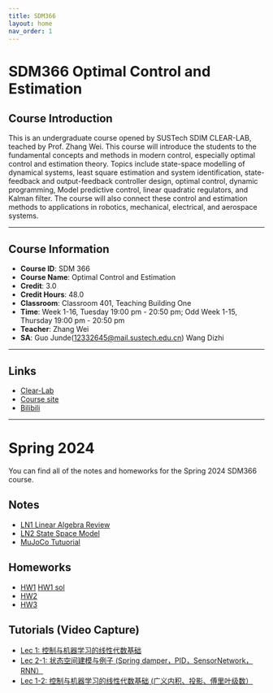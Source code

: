 ```yaml
---
title: SDM366
layout: home
nav_order: 1
---
```


# SDM366 Optimal Control and Estimation

## Course Introduction

This is an undergraduate course opened by SUSTech SDIM CLEAR-LAB, teached by Prof. Zhang Wei. This course will introduce the students to the fundamental concepts and methods in modern control, especially optimal control and estimation theory. Topics include state-space modelling of dynamical systems, least square estimation and system identification, state-feedback and output-feedback controller design, optimal control, dynamic programming, Model predictive control, linear quadratic regulators, and Kalman filter. The course will also connect these control and estimation methods to applications in robotics, mechanical, electrical, and aerospace systems.

----

## Course Information

- **Course ID**: SDM 366
- **Course Name**: Optimal Control and Estimation
- **Credit**: 3.0	
- **Credit Hours**: 48.0
- **Classroom**: Classroom 401, Teaching Building One
- **Time**: Week 1-16, Tuesday 19:00 pm - 20:50 pm; Odd Week 1-15, Thursday 19:00 pm - 20:50 pm
- **Teacher**: Zhang Wei
- **SA**: Guo Junde(12332645@mail.sustech.edu.cn) Wang Dizhi

----

## Links

- [Clear-Lab](https://www.wzhanglab.site)
- [Course site](https://clearlab-sustech.github.io/SDM366-Sp24)
- [Bilibili](https://space.bilibili.com/474380277)

----

# Spring 2024

You can find all of the notes and homeworks for the Spring 2024 SDM366 course.

## Notes

- [LN1 Linear Algebra Review](https://github.com/clearlab-sustech/SDM366-Sp24/raw/master/assets/files/LN1_LinearAlgebraReview.pdf)
- [LN2 State Space Model](https://github.com/clearlab-sustech/SDM366-Sp24/raw/master/assets/files/LN2_Sp24_StateSpaceModel.pdf)
- [MuJoCo Tutuorial](https://github.com/clearlab-sustech/SDM366-Sp24/raw/master/assets/files/MuJoCo_Tutorial.pptx)

## Homeworks

- [HW1](https://github.com/clearlab-sustech/SDM366-Sp24/raw/master/assets/files/SDM_Optimal_Control_and_Estimation_HW1.pdf) [HW1 sol](https://github.com/clearlab-sustech/SDM366-Sp24/raw/master/assets/files/SDM_Optimal_Control_and_Estimation_HW1_sol.pdf)
- [HW2](https://github.com/clearlab-sustech/SDM366-Sp24/raw/master/assets/files/SDM_Optimal_Control_and_Estimation_HW2.pdf)
- [HW3](https://github.com/clearlab-sustech/SDM366-Sp24/raw/master/assets/files/SDM_Optimal_Control_and_Estimation_HW3.pdf)


## Tutorials (Video Capture)

- [Lec 1: 控制与机器学习的线性代数基础](https://www.bilibili.com/video/BV16v421r7bU/?spm_id_from=333.788)
- [Lec 2-1: 状态空间建模与例子 (Spring damper，PID，SensorNetwork，RNN）](https://www.bilibili.com/video/BV1Sv421r7HC/?spm_id_from=333.788)
- [Lec 1-2: 控制与机器学习的线性代数基础 (广义内积、投影、傅里叶级数）](https://www.bilibili.com/video/BV1xt421b7P5/?spm_id_from=333.788)